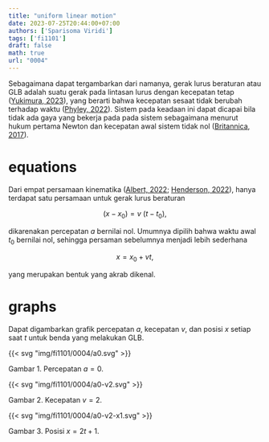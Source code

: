 ```yaml
---
title: "uniform linear motion"
date: 2023-07-25T20:44:00+07:00
authors: ['Sparisoma Viridi']
tags: ['fi1101']
draft: false
math: true
url: "0004"
---
```

Sebagaimana dapat tergambarkan dari namanya, gerak lurus beraturan atau GLB adalah suatu gerak pada lintasan lurus dengan kecepatan tetap ([Yukimura, 2023](https://www.yukimura-physics.com/en/uniform-linear-motion/)), yang berarti bahwa kecepatan sesaat tidak berubah terhadap waktu ([Phyley, 2022](https://www.phyley.com/uniform-linear-motion)). Sistem pada keadaan ini dapat dicapai bila tidak ada gaya yang bekerja pada pada sistem sebagaimana menurut hukum pertama Newton dan kecepatan awal sistem tidak nol ([Britannica, 2017](https://www.britannica.com/science/linear-motion)).


# equations
Dari empat persamaan kinematika ([Albert, 2022](https://www.albert.io/blog/kinematic-equations/); [Henderson, 2022](https://www.physicsclassroom.com/class/1DKin/Lesson-6/Kinematic-Equations)), hanya terdapat satu persamaan untuk gerak lurus beraturan

$$\tag{1}
(x - x_0) = v \ (t - t_0),
$$

dikarenakan percepatan $a$ bernilai nol. Umumnya dipilih bahwa waktu awal $t_0$ bernilai nol, sehingga persaman sebelumnya menjadi lebih sederhana

$$\tag{2}
x = x_0 + vt,
$$

yang merupakan bentuk yang akrab dikenal.


# graphs
 Dapat digambarkan grafik percepatan $a$, kecepatan $v$, dan posisi $x$ setiap saat $t$ untuk benda yang melakukan GLB.

{{< svg "img/fi1101/0004/a0.svg" >}}

Gambar 1. Percepatan $a = 0$.

{{< svg "img/fi1101/0004/a0-v2.svg" >}}

Gambar 2. Kecepatan  $v = 2$.

{{< svg "img/fi1101/0004/a0-v2-x1.svg" >}}

Gambar 3. Posisi $x = 2t + 1$.
